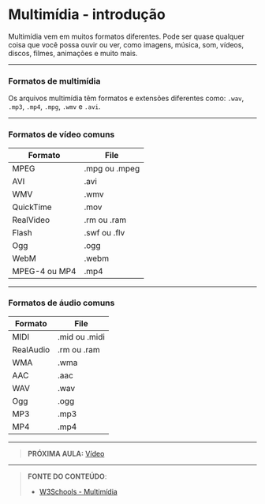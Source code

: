 # Multimídia - introdução

Multimídia vem em muitos formatos diferentes. Pode ser quase qualquer coisa que você possa ouvir ou ver, como imagens, música, som, vídeos, discos, filmes, animações e muito mais.

---

### Formatos de multimídia

Os arquivos multimídia têm formatos e extensões diferentes como: `.wav`, `.mp3`, `.mp4`, `.mpg`, `.wmv` e `.avi`.

---

### Formatos de vídeo comuns

| Formato       | File          |
| ------------- | ------------- |
| MPEG          | .mpg ou .mpeg |
| AVI           | .avi          |
| WMV           | .wmv          |
| QuickTime     | .mov          |
| RealVideo     | .rm ou .ram   |
| Flash         | .swf ou .flv  |
| Ogg           | .ogg          |
| WebM          | .webm         |
| MPEG-4 ou MP4 | .mp4          |

---

### Formatos de áudio comuns

| Formato   | File          |
| --------- | ------------- |
| MIDI      | .mid ou .midi |
| RealAudio | .rm ou .ram   |
| WMA       | .wma          |
| AAC       | .aac          |
| WAV       | .wav          |
| Ogg       | .ogg          |
| MP3       | .mp3          |
| MP4       | .mp4          |

***

> **PRÓXIMA AULA:** [Vídeo](../12.2-video)

***


> **FONTE DO CONTEÚDO**:
>
> - [W3Schools - Multimídia](https://www.w3schools.com/html/html_media.asp)